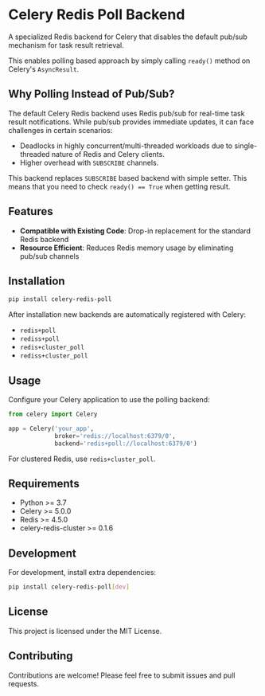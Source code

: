# Celery Redis Poll Backend

A specialized Redis backend for Celery that disables the default pub/sub mechanism for task result retrieval.  

This enables polling based approach by simply calling `ready()` method on Celery's `AsyncResult`.

## Why Polling Instead of Pub/Sub?

The default Celery Redis backend uses Redis pub/sub for real-time task result notifications. While pub/sub provides immediate updates, it can face challenges in certain scenarios:

- Deadlocks in highly concurrent/multi-threaded workloads due to single-threaded nature of Redis and Celery clients.
- Higher overhead with `SUBSCRIBE` channels.

This backend replaces `SUBSCRIBE` based backend with simple setter.  This means that you need to check `ready() == True` when getting result.

## Features

- **Compatible with Existing Code**: Drop-in replacement for the standard Redis backend
- **Resource Efficient**: Reduces Redis memory usage by eliminating pub/sub channels

## Installation

```bash
pip install celery-redis-poll
```

After installation new backends are automatically registered with Celery:
- `redis+poll`
- `rediss+poll`
- `redis+cluster_poll`
- `rediss+cluster_poll`

## Usage

Configure your Celery application to use the polling backend:

```python
from celery import Celery

app = Celery('your_app',
             broker='redis://localhost:6379/0',
             backend='redis+poll://localhost:6379/0')
```

For clustered Redis, use `redis+cluster_poll`.

## Requirements

- Python >= 3.7
- Celery >= 5.0.0
- Redis >= 4.5.0
- celery-redis-cluster >= 0.1.6

## Development

For development, install extra dependencies:

```bash
pip install celery-redis-poll[dev]
```

## License

This project is licensed under the MIT License.

## Contributing

Contributions are welcome! Please feel free to submit issues and pull requests.
